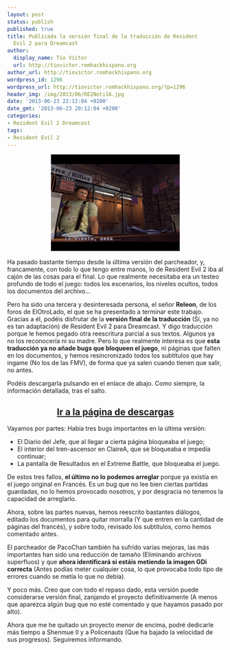 ```yaml
---
layout: post
status: publish
published: true
title: Publicada la versión final de la traducción de Resident
  Evil 2 para Dreamcast
author:
  display_name: Tío Víctor
  url: http://tiovictor.romhackhispano.org
author_url: http://tiovictor.romhackhispano.org
wordpress_id: 1296
wordpress_url: http://tiovictor.romhackhispano.org/?p=1296
header_img: /img/2013/06/RE2Noti16.jpg
date: '2013-06-23 22:12:04 +0200'
date_gmt: '2013-06-23 20:12:04 +0200'
categories:
- Resident Evil 2 Dreamcast
tags:
- Resident Evil 2
---
```

<center><img alt="Resident Evil 2 para Dreamcast - Versión 1.5 
FINAL" src="/img/2013/06/15Final-01.png" width="300" height="225" /></center>

Ha pasado bastante tiempo desde la última versión del parcheador, y, 
francamente, con todo lo que tengo entre manos, lo de Resident Evil 2 iba 
al cajón de las cosas para el final. Lo que realmente necesitaba era un testeo 
profundo de todo el juego: todos los escenarios, los niveles ocultos, todos 
los documentos del archivo...

Pero ha sido una tercera y desinteresada persona, el señor **Releon**, de los 
foros de ElOtroLado, el que se ha presentado a terminar este trabajo. Gracias 
a él, podéis disfrutar de la **versión final de la traducción** (Sí, ya no es 
tan adaptación) de Resident Evil 2 para Dreamcast. Y digo traducción porque le 
hemos pegado otra reescritura parcial a sus textos. Algunos ya no los reconocería 
ni su madre. Pero lo que realmente interesa es que **esta traducción ya no añade 
bugs que bloqueen el juego**, ni páginas que falten en los documentos, y hemos 
resincronizado todos los subtítulos que hay ingame (No los de las FMV), de forma 
que ya salen cuando tienen que salir, no antes.

Podéis descargarla pulsando en el enlace de abajo. Como siempre, la información 
detallada, tras el salto.

<h2 style="text-align: center;"><strong><a href="http://tiovictor.romhackhispano.org/resident-evil-2-dreamcast/">Ir 
a la página de descargas</a></strong></h2>

<!--more-->

Vayamos por partes: Había tres bugs importantes en la última versión:

- El Diario del Jefe, que al llegar a cierta página bloqueaba el juego;  
- El interior del tren-ascensor en ClaireA, que se bloqueaba e impedía continuar;  
- La pantalla de Resultados en el Extreme Battle, que bloqueaba el juego.

De estos tres fallos, **el último no lo podemos arreglar** porque ya existía 
en el juego original en Francés. Es un bug que no lee bien ciertas partidas 
guardadas, no lo hemos provocado nosotros, y por desgracia no tenemos la capacidad 
de arreglarlo.

Ahora, sobre las partes nuevas, hemos reescrito bastantes diálogos, editado los 
documentos para quitar morralla (Y que entren en la cantidad de páginas del francés), 
y sobre todo, revisado los subtítulos, como hemos comentado antes.

El parcheador de PacoChan también ha sufrido varias mejoras, las más importantes han 
sido una reducción de tamaño (Eliminando archivos superfluos) y que **ahora 
identificará si estáis metiendo la imagen GDi correcta** (Antes podías meter cualquier 
cosa, lo que provocaba todo tipo de errores cuando se metía lo que no debía).

Y poco más. Creo que con todo el repaso dado, esta versión puede considerarse versión 
final, zanjando el proyecto definitivamente (A menos que aparezca algún bug que no esté 
comentado y que hayamos pasado por alto).

Ahora que me he quitado un proyecto menor de encima, podré dedicarle más tiempo a Shenmue 
II y a Policenauts (Que ha bajado la velocidad de sus progresos). Seguiremos informando.
